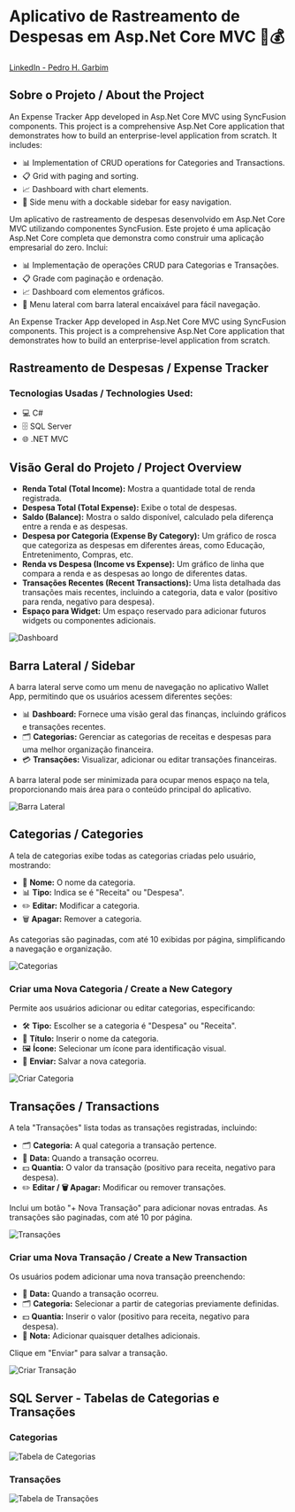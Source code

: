 # Aplicativo de Rastreamento de Despesas em Asp.Net Core MVC 🧾💰

[LinkedIn - Pedro H. Garbim](https://www.linkedin.com/in/pedrohgarbim/)

## Sobre o Projeto / About the Project
An Expense Tracker App developed in Asp.Net Core MVC using SyncFusion components. This project is a comprehensive Asp.Net Core application that demonstrates how to build an enterprise-level application from scratch. It includes:

- 📊 Implementation of CRUD operations for Categories and Transactions.
- 📋 Grid with paging and sorting.
- 📈 Dashboard with chart elements.
- 📁 Side menu with a dockable sidebar for easy navigation.

Um aplicativo de rastreamento de despesas desenvolvido em Asp.Net Core MVC utilizando componentes SyncFusion. Este projeto é uma aplicação Asp.Net Core completa que demonstra como construir uma aplicação empresarial do zero. Inclui:

- 📊 Implementação de operações CRUD para Categorias e Transações.
- 📋 Grade com paginação e ordenação.
- 📈 Dashboard com elementos gráficos.
- 📁 Menu lateral com barra lateral encaixável para fácil navegação.

An Expense Tracker App developed in Asp.Net Core MVC using SyncFusion components. This project is a comprehensive Asp.Net Core application that demonstrates how to build an enterprise-level application from scratch.

## Rastreamento de Despesas / Expense Tracker

### Tecnologias Usadas / Technologies Used:

- 💻 C#
- 🗄️ SQL Server
- 🌐 .NET MVC

## Visão Geral do Projeto / Project Overview

- **Renda Total (Total Income):** Mostra a quantidade total de renda registrada.
- **Despesa Total (Total Expense):** Exibe o total de despesas.
- **Saldo (Balance):** Mostra o saldo disponível, calculado pela diferença entre a renda e as despesas.
- **Despesa por Categoria (Expense By Category):** Um gráfico de rosca que categoriza as despesas em diferentes áreas, como Educação, Entretenimento, Compras, etc.
- **Renda vs Despesa (Income vs Expense):** Um gráfico de linha que compara a renda e as despesas ao longo de diferentes datas.
- **Transações Recentes (Recent Transactions):** Uma lista detalhada das transações mais recentes, incluindo a categoria, data e valor (positivo para renda, negativo para despesa).
- **Espaço para Widget:** Um espaço reservado para adicionar futuros widgets ou componentes adicionais.

![Dashboard](https://github.com/user-attachments/assets/dc24e1af-0f96-47f8-b7f3-054aa1a2c66d)

## Barra Lateral / Sidebar

A barra lateral serve como um menu de navegação no aplicativo Wallet App, permitindo que os usuários acessem diferentes seções:

- 📊 **Dashboard:** Fornece uma visão geral das finanças, incluindo gráficos e transações recentes.
- 🗂️ **Categorias:** Gerenciar as categorias de receitas e despesas para uma melhor organização financeira.
- 💳 **Transações:** Visualizar, adicionar ou editar transações financeiras.

A barra lateral pode ser minimizada para ocupar menos espaço na tela, proporcionando mais área para o conteúdo principal do aplicativo.

![Barra Lateral](https://github.com/user-attachments/assets/1ef9ad84-f131-4fb5-9176-913eee218051)

## Categorias / Categories

A tela de categorias exibe todas as categorias criadas pelo usuário, mostrando:

- 📝 **Nome:** O nome da categoria.
- 📊 **Tipo:** Indica se é "Receita" ou "Despesa".
- ✏️ **Editar:** Modificar a categoria.
- 🗑️ **Apagar:** Remover a categoria.

As categorias são paginadas, com até 10 exibidas por página, simplificando a navegação e organização.

![Categorias](https://github.com/user-attachments/assets/5818516b-e508-4a2f-9f6b-cbdc7bde745d)

### Criar uma Nova Categoria / Create a New Category

Permite aos usuários adicionar ou editar categorias, especificando:

- 🛠️ **Tipo:** Escolher se a categoria é "Despesa" ou "Receita".
- 📝 **Título:** Inserir o nome da categoria.
- 🖼️ **Ícone:** Selecionar um ícone para identificação visual.
- 💾 **Enviar:** Salvar a nova categoria.

![Criar Categoria](https://github.com/user-attachments/assets/34e7632e-804d-4ea4-9a02-83055c2ca5d9)

## Transações / Transactions

A tela "Transações" lista todas as transações registradas, incluindo:

- 🗂️ **Categoria:** A qual categoria a transação pertence.
- 📅 **Data:** Quando a transação ocorreu.
- 💵 **Quantia:** O valor da transação (positivo para receita, negativo para despesa).
- ✏️ **Editar / 🗑️ Apagar:** Modificar ou remover transações.

Inclui um botão "+ Nova Transação" para adicionar novas entradas. As transações são paginadas, com até 10 por página.

![Transações](https://github.com/user-attachments/assets/43df6510-175f-48d9-b42a-03cd5b136970)

### Criar uma Nova Transação / Create a New Transaction

Os usuários podem adicionar uma nova transação preenchendo:

- 📅 **Data:** Quando a transação ocorreu.
- 🗂️ **Categoria:** Selecionar a partir de categorias previamente definidas.
- 💵 **Quantia:** Inserir o valor (positivo para receita, negativo para despesa).
- 📝 **Nota:** Adicionar quaisquer detalhes adicionais.

Clique em "Enviar" para salvar a transação.

![Criar Transação](https://github.com/user-attachments/assets/9d08aa4c-7c6b-4a68-b1c4-45d93fdb0fd1)

## SQL Server - Tabelas de Categorias e Transações

### Categorias

![Tabela de Categorias](https://github.com/user-attachments/assets/5511f748-253c-47f6-ba44-4210ec773357)

### Transações

![Tabela de Transações](https://github.com/user-attachments/assets/0693bf51-b255-4b7f-a396-dff8b2b8a556)

